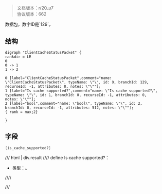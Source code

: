 # <!-- md:samp ClientCacheStatusPacket -->

> 文档版本：r/20_u7<br/>协议版本：662

<!-- md:samp ClientCacheStatusPacket -->数据包，数字ID是`129`。

## 结构

```viz
digraph "ClientCacheStatusPacket" {
rankdir = LR
0
0 -> 1
1 -> 2

0 [label="ClientCacheStatusPacket",comment="name: \"ClientCacheStatusPacket\", typeName: \"\", id: 0, branchId: 129, recurseId: -1, attributes: 0, notes: \"\""];
1 [label="Is cache supported?",comment="name: \"Is cache supported?\", typeName: \"\", id: 1, branchId: 0, recurseId: -1, attributes: 0, notes: \"\""];
2 [label="bool",comment="name: \"bool\", typeName: \"\", id: 2, branchId: 0, recurseId: -1, attributes: 512, notes: \"\""];
{ rank = max;2}

}

```

## 字段

```title='ClientCacheStatusPacket'
[is_cache_supported?]
```

/// html | div.result
//// define
Is cache supported?：<!-- md:samp bool -->

- 类型：<!-- md:samp bool -->。


////

///

